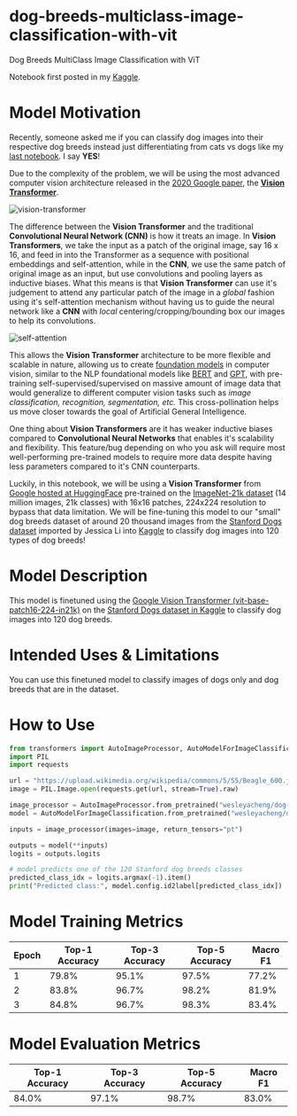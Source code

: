 # dog-breeds-multiclass-image-classification-with-vit
Dog Breeds MultiClass Image Classification with ViT

Notebook first posted in my [Kaggle](https://www.kaggle.com/wesleyacheng/dog-breeds-multiclass-image-classification-w-vit).

# Model Motivation
Recently, someone asked me if you can classify dog images into their respective dog breeds instead just differentiating from cats vs dogs like my [last notebook](https://www.kaggle.com/code/wesleyacheng/cat-vs-dog-image-classification-with-cnns). I say **YES**!

Due to the complexity of the problem, we will be using the most advanced computer vision architecture released in the [2020 Google paper](https://arxiv.org/pdf/2010.11929v2.pdf), the [**Vision Transformer**](https://paperswithcode.com/methods/category/vision-transformer).

![vision-transformer](https://github.com/wesleyacheng/dog-breeds-multiclass-image-classification-with-vit/assets/15952538/abac87da-7d4d-4394-8487-a324ff0b0e0a)

The difference between the **Vision Transformer** and the traditional **Convolutional Neural Network (CNN)** is how it treats an image. In **Vision Transformers**, we take the input as a patch of the original image, say 16 x 16, and feed in into the Transformer as a sequence with positional embeddings and self-attention, while in the **CNN**, we use the same patch of original image as an input, but use convolutions and pooling layers as inductive biases. What this means is that **Vision Transformer** can use it's judgement to attend any particular patch of the image in a *global* fashion using it's self-attention mechanism without having us to guide the neural network like a **CNN** with *local* centering/cropping/bounding box our images to help its convolutions. 

![self-attention](https://github.com/wesleyacheng/dog-breeds-multiclass-image-classification-with-vit/assets/15952538/6f26184f-e088-4c2e-bda2-384c0fa423d0)

This allows the **Vision Transformer** architecture to be more flexible and scalable in nature, allowing us to create [foundation models](https://blogs.nvidia.com/blog/2023/03/13/what-are-foundation-models) in computer vision, similar to the NLP foundational models like [BERT](https://paperswithcode.com/method/bert) and [GPT](https://paperswithcode.com/method/gpt), with pre-training self-supervised/supervised on massive amount of image data that would generalize to different computer vision tasks such as *image classification, recognition, segmentation, etc.* This cross-pollination helps us move closer towards the goal of Artificial General Intelligence.

One thing about **Vision Transformers** are it has weaker inductive biases compared to **Convolutional Neural Networks** that enables it's scalability and flexibility. This feature/bug depending on who you ask will require most well-performing pre-trained models to require more data despite having less parameters compared to it's CNN counterparts.

Luckily, in this notebook, we will be using a **Vision Transformer** from [Google hosted at HuggingFace](https://huggingface.co/google/vit-base-patch16-224-in21k) pre-trained on the [ImageNet-21k dataset](https://paperswithcode.com/paper/imagenet-21k-pretraining-for-the-masses) (14 million images, 21k classes) with 16x16 patches, 224x224 resolution to bypass that data limitation. We will be fine-tuning this model to our "small" dog breeds dataset of around 20 thousand images from the [Stanford Dogs dataset](http://vision.stanford.edu/aditya86/ImageNetDogs/) imported by Jessica Li into [Kaggle](https://www.kaggle.com/datasets/jessicali9530/stanford-dogs-dataset) to classify dog images into 120 types of dog breeds!

# Model Description
This model is finetuned using the [Google Vision Transformer (vit-base-patch16-224-in21k)](https://huggingface.co/google/vit-base-patch16-224-in21k) on the [Stanford Dogs dataset in Kaggle](https://www.kaggle.com/datasets/jessicali9530/stanford-dogs-dataset) to classify dog images into 120 dog breeds.

# Intended Uses & Limitations
You can use this finetuned model to classify images of dogs only and dog breeds that are in the dataset.

# How to Use
```python
from transformers import AutoImageProcessor, AutoModelForImageClassification
import PIL
import requests

url = "https://upload.wikimedia.org/wikipedia/commons/5/55/Beagle_600.jpg"
image = PIL.Image.open(requests.get(url, stream=True).raw)

image_processor = AutoImageProcessor.from_pretrained("wesleyacheng/dog-breeds-multiclass-image-classification-with-vit")
model = AutoModelForImageClassification.from_pretrained("wesleyacheng/dog-breeds-multiclass-image-classification-with-vit")

inputs = image_processor(images=image, return_tensors="pt")

outputs = model(**inputs)
logits = outputs.logits

# model predicts one of the 120 Stanford dog breeds classes
predicted_class_idx = logits.argmax(-1).item()
print("Predicted class:", model.config.id2label[predicted_class_idx])
```

# Model Training Metrics
| Epoch | Top-1 Accuracy |  Top-3 Accuracy | Top-5 Accuracy | Macro F1 |
|-------|----------------|-----------------|----------------|----------|
| 1     | 79.8%          | 95.1%           | 97.5%          | 77.2%    |
| 2     | 83.8%          | 96.7%           | 98.2%          | 81.9%    |
| 3     | 84.8%          | 96.7%           | 98.3%          | 83.4%    |

# Model Evaluation Metrics
| Top-1 Accuracy | Top-3 Accuracy  | Top-5 Accuracy | Macro F1 |
|----------------|-----------------|----------------|----------|
| 84.0%          | 97.1%           | 98.7%          | 83.0%    |
